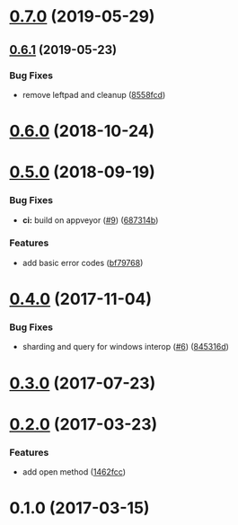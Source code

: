 <a name="0.7.0"></a>
# [0.7.0](https://github.com/ipfs/js-datastore-core/compare/v0.6.1...v0.7.0) (2019-05-29)



<a name="0.6.1"></a>
## [0.6.1](https://github.com/ipfs/js-datastore-core/compare/v0.6.0...v0.6.1) (2019-05-23)


### Bug Fixes

* remove leftpad and cleanup ([8558fcd](https://github.com/ipfs/js-datastore-core/commit/8558fcd))



<a name="0.6.0"></a>
# [0.6.0](https://github.com/ipfs/js-datastore-core/compare/v0.5.0...v0.6.0) (2018-10-24)



<a name="0.5.0"></a>
# [0.5.0](https://github.com/ipfs/js-datastore-core/compare/v0.4.0...v0.5.0) (2018-09-19)


### Bug Fixes

* **ci:** build on appveyor ([#9](https://github.com/ipfs/js-datastore-core/issues/9)) ([687314b](https://github.com/ipfs/js-datastore-core/commit/687314b))


### Features

* add basic error codes ([bf79768](https://github.com/ipfs/js-datastore-core/commit/bf79768))



<a name="0.4.0"></a>
# [0.4.0](https://github.com/ipfs/js-datastore-core/compare/v0.3.0...v0.4.0) (2017-11-04)


### Bug Fixes

* sharding and query for windows interop ([#6](https://github.com/ipfs/js-datastore-core/issues/6)) ([845316d](https://github.com/ipfs/js-datastore-core/commit/845316d))



<a name="0.3.0"></a>
# [0.3.0](https://github.com/ipfs/js-datastore-core/compare/v0.2.0...v0.3.0) (2017-07-23)



<a name="0.2.0"></a>
# [0.2.0](https://github.com/ipfs/js-datastore-core/compare/v0.1.0...v0.2.0) (2017-03-23)


### Features

* add open method ([1462fcc](https://github.com/ipfs/js-datastore-core/commit/1462fcc))



<a name="0.1.0"></a>
# 0.1.0 (2017-03-15)



